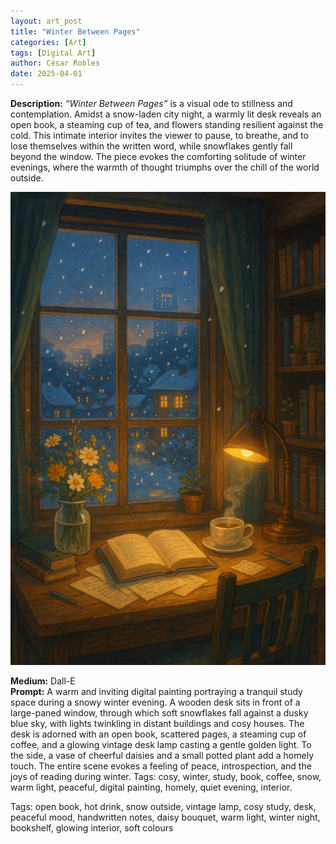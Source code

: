 ```yaml
---
layout: art_post
title: "Winter Between Pages"
categories: [Art]
tags: [Digital Art]
author: César Robles
date: 2025-04-01
---
```

**Description:** *“Winter Between Pages”* is a visual ode to stillness and contemplation. Amidst a snow-laden city night, a warmly lit desk reveals an open book, a steaming cup of tea, and flowers standing resilient against the cold. This intimate interior invites the viewer to pause, to breathe, and to lose themselves within the written word, while snowflakes gently fall beyond the window. The piece evokes the comforting solitude of winter evenings, where the warmth of thought triumphs over the chill of the world outside.

![Winter Between Pages](/imag/digital_art/winter_between_pages.png)

**Medium:** Dall-E\
**Prompt:** A warm and inviting digital painting portraying a tranquil study space during a snowy winter evening. A wooden desk sits in front of a large-paned window, through which soft snowflakes fall against a dusky blue sky, with lights twinkling in distant buildings and cosy houses. The desk is adorned with an open book, scattered pages, a steaming cup of coffee, and a glowing vintage desk lamp casting a gentle golden light. To the side, a vase of cheerful daisies and a small potted plant add a homely touch. The entire scene evokes a feeling of peace, introspection, and the joys of reading during winter. Tags: cosy, winter, study, book, coffee, snow, warm light, peaceful, digital painting, homely, quiet evening, interior.

Tags: open book, hot drink, snow outside, vintage lamp, cosy study, desk, peaceful mood, handwritten notes, daisy bouquet, warm light, winter night, bookshelf, glowing interior, soft colours